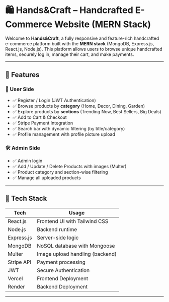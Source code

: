 # 🛍️ Hands&Craft – Handcrafted E-Commerce Website (MERN Stack)

Welcome to **Hands&Craft**, a fully responsive and feature-rich handcrafted e-commerce platform built with the **MERN stack** (MongoDB, Express.js, React.js, Node.js). This platform allows users to browse unique handcrafted items, securely log in, manage their cart, and make payments.

---

## 📌 Features

### 👥 User Side
- ✅ Register / Login (JWT Authentication)
- ✅ Browse products by **category** (Home, Decor, Dining, Garden)
- ✅ Explore products by **sections** (Trending Now, Best Sellers, Big Deals)
- ✅ Add to Cart & Checkout
- ✅ Stripe Payment Integration
- ✅ Search bar with dynamic filtering (by title/category)
- ✅ Profile management with profile picture upload

### 🛠️ Admin Side
- ✅ Admin login
- ✅ Add / Update / Delete Products with images (Multer)
- ✅ Product category and section-wise filtering
- ✅ Manage all uploaded products

---

## 🧱 Tech Stack

| Tech       | Usage                           |
|------------|---------------------------------|
| React.js   | Frontend UI with Tailwind CSS   |
| Node.js    | Backend runtime                 |
| Express.js | Server-side logic               |
| MongoDB    | NoSQL database with Mongoose    |
| Multer     | Image upload handling (backend) |
| Stripe API | Payment processing              |
| JWT        | Secure Authentication           |
| Vercel     | Frontend Deployment             |
| Render     | Backend Deployment              |

---
